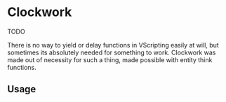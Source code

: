 # Clockwork
TODO

There is no way to yield or delay functions in VScripting easily at will, but sometimes its absolutely needed for something to work. Clockwork was made out of necessity for such a thing, made possible with entity think functions.

## Usage
